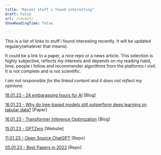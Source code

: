 ```yaml
---
title: "Recent stuff i found interesting"
draft: False
url: /recent/
ShowReadingTime: false

---
```


This is a list of links to stuff i found interesting recently. It will be updated regulary(whatever that means).

It could be a link to a paper, a nice repo or a news article. This selection is highly subjective, reflects my interests and depends on my reading habit, time, people i follow and recommender algorithms from the platforms i visit. It is not complete and is not scientific.

*I am not responsible for the linked content and it does not reflect my opinions:*

[18.01.23 - 24 embarassing hours for AI](https://garymarcus.substack.com/p/24-seriously-embarrassing-hours-for?sd=pf) [Blog]

[16.01.23 - Why do tree-based models still outperform deep learning on tabular data?](https://arxiv.org/abs/2207.08815) [Paper]

[16.01.23 - Transformer Inference Optimization](https://lilianweng.github.io/posts/2023-01-10-inference-optimization/) [Blog]

[15.01.23 - GPTZero](https://gptzero.me) [Website]

[11.01.23 - Open Source ChatGPT](https://github.com/lucidrains/PaLM-rlhf-pytorch) [Repo]

[05.01.23 - Best Papers in 2022](https://github.com/louisfb01/best_AI_papers_2022) [Repo]

